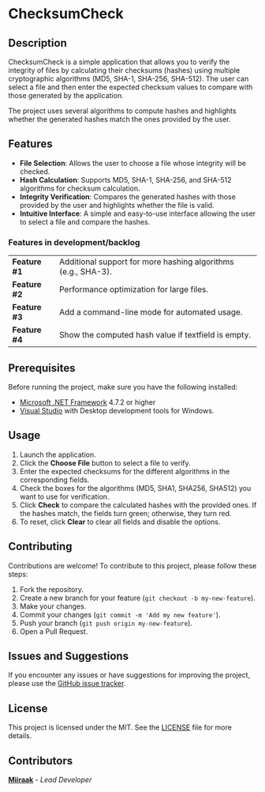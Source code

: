 # ChecksumCheck

## Description

ChecksumCheck is a simple application that allows you to verify the integrity of files by calculating their checksums (hashes) using multiple cryptographic algorithms (MD5, SHA-1, SHA-256, SHA-512). The user can select a file and then enter the expected checksum values to compare with those generated by the application.

The project uses several algorithms to compute hashes and highlights whether the generated hashes match the ones provided by the user.

## Features
- **File Selection**: Allows the user to choose a file whose integrity will be checked.
- **Hash Calculation**: Supports MD5, SHA-1, SHA-256, and SHA-512 algorithms for checksum calculation.
- **Integrity Verification**: Compares the generated hashes with those provided by the user and highlights whether the file is valid.
- **Intuitive Interface**: A simple and easy-to-use interface allowing the user to select a file and compare the hashes.

### Features in development/backlog
|||
|---|---|
| **Feature #1** | Additional support for more hashing algorithms (e.g., SHA-3). | 
| **Feature #2** | Performance optimization for large files. |
| **Feature #3** | Add a command-line mode for automated usage. |
| **Feature #4** | Show the computed hash value if textfield is empty. |

## Prerequisites

Before running the project, make sure you have the following installed:

- [Microsoft .NET Framework](https://dotnet.microsoft.com/download/dotnet-framework) 4.7.2 or higher
- [Visual Studio](https://visualstudio.microsoft.com/) with Desktop development tools for Windows.

## Usage
1. Launch the application.
2. Click the **Choose File** button to select a file to verify.
3. Enter the expected checksums for the different algorithms in the corresponding fields.
4. Check the boxes for the algorithms (MD5, SHA1, SHA256, SHA512) you want to use for verification.
5. Click **Check** to compare the calculated hashes with the provided ones. If the hashes match, the fields turn green; otherwise, they turn red.
6. To reset, click **Clear** to clear all fields and disable the options.

## Contributing

Contributions are welcome! To contribute to this project, please follow these steps:

1. Fork the repository.
2. Create a new branch for your feature (`git checkout -b my-new-feature`).
3. Make your changes.
4. Commit your changes (`git commit -m 'Add my new feature'`).
5. Push your branch (`git push origin my-new-feature`).
6. Open a Pull Request.

## Issues and Suggestions

If you encounter any issues or have suggestions for improving the project, please use the [GitHub issue tracker](https://github.com/Miiraak/ChecksumCheck/issues).

## License

This project is licensed under the MIT. See the [LICENSE](./LICENSE) file for more details.

## Contributors

[**Miiraak**](https://github.com/Miiraak) - *Lead Developer*
